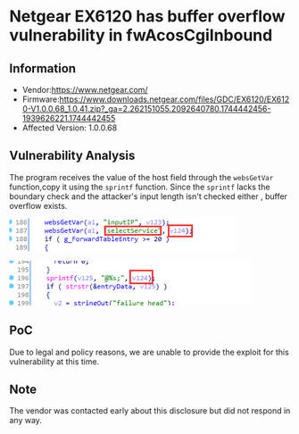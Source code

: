 # Netgear EX6120 has  buffer overflow vulnerability  in fwAcosCgiInbound



## Information

- Vendor:https://www.netgear.com/
- Firmware:https://www.downloads.netgear.com/files/GDC/EX6120/EX6120-V1.0.0.68_1.0.41.zip?_ga=2.262151055.2092640780.1744442456-1939626221.1744442455
- Affected Version: 1.0.0.68



## Vulnerability Analysis

The program receives the value of the host field through the `websGetVar` function,copy it using the `sprintf` function. Since the `sprintf` lacks the boundary check and the attacker's input length isn't checked either , buffer overflow exists.

![code1](code1.png)

![code2](code2.png)

## PoC

 Due to legal and policy reasons, we are unable to provide the exploit for this  vulnerability at this time.



##  Note

The vendor was contacted early about this disclosure but did not respond in any  way.

